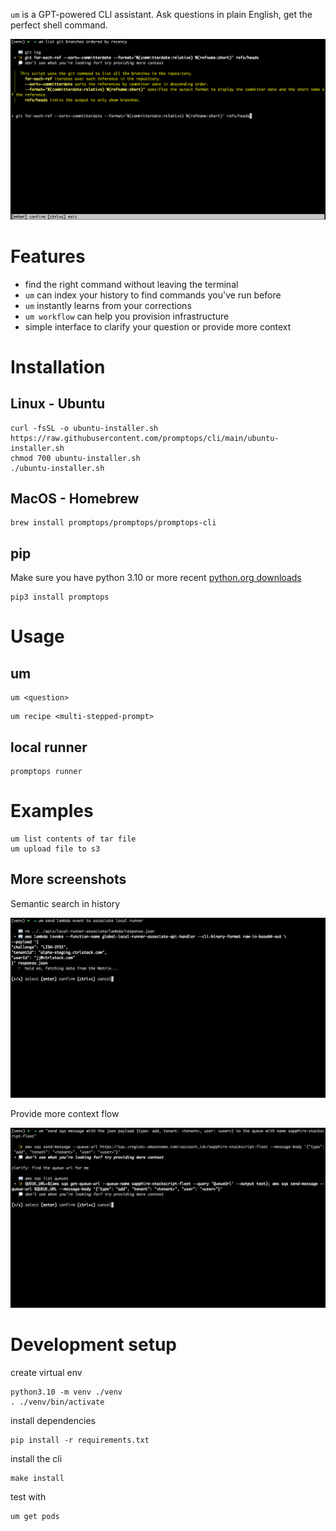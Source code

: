 `um` is a GPT-powered CLI assistant. Ask questions in plain English, get the perfect shell command.

<img src="https://github.com/promptops/cli/raw/main/media/default.png" />

# Features

- find the right command without leaving the terminal
- `um` can index your history to find commands you've run before
- `um` instantly learns from your corrections
- `um workflow` can help you provision infrastructure
- simple interface to clarify your question or provide more context

# Installation

## Linux - Ubuntu
```shell
curl -fsSL -o ubuntu-installer.sh https://raw.githubusercontent.com/promptops/cli/main/ubuntu-installer.sh
chmod 700 ubuntu-installer.sh
./ubuntu-installer.sh
```

## MacOS - Homebrew

```shell
brew install promptops/promptops/promptops-cli
```

## pip 

Make sure you have python 3.10 or more recent
[python.org downloads](https://www.python.org/downloads/)

```shell
pip3 install promptops
```

# Usage

## um

```shell
um <question>
```

```shell
um recipe <multi-stepped-prompt>
```

## local runner

```shell
promptops runner
```

# Examples

```shell
um list contents of tar file
um upload file to s3
```

## More screenshots

Semantic search in history

<img src="https://github.com/promptops/cli/raw/main/media/semantic-search.png" />

Provide more context flow

<img src="https://github.com/promptops/cli/raw/main/media/clarify.png" />

# Development setup

create virtual env

```shell
python3.10 -m venv ./venv
. ./venv/bin/activate
```

install dependencies

```shell
pip install -r requirements.txt
```

install the cli

```shell
make install
```

test with

```shell
um get pods
```
